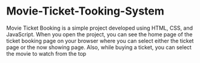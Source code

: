 # Movie-Ticket-Tooking-System
Movie Ticket Booking is a simple project developed using HTML, CSS, and JavaScript. When you open the project, you can see the home page of the ticket booking page on your browser where you can select either the ticket page or the now showing page. Also, while buying a ticket, you can select the movie to watch from the top
